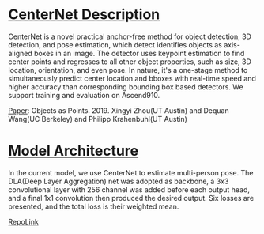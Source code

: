 # [CenterNet Description](https://gitee.com/mindspore/models/blob/r1.6/research/cv/centernet/README.md#contents)

CenterNet is a novel practical anchor-free method for object detection, 3D detection, and pose estimation, which detect identifies objects as axis-aligned boxes in an image. The detector uses keypoint estimation to find center points and regresses to all other object properties, such as size, 3D location, orientation, and even pose. In nature, it's a one-stage method to simultaneously predict center location and bboxes with real-time speed and higher accuracy than corresponding bounding box based detectors. We support training and evaluation on Ascend910.

[Paper](https://gitee.com/link?target=https%3A%2F%2Farxiv.org%2Fpdf%2F1904.07850.pdf): Objects as Points. 2019. Xingyi Zhou(UT Austin) and Dequan Wang(UC Berkeley) and Philipp Krahenbuhl(UT Austin)

# [Model Architecture](https://gitee.com/mindspore/models/blob/r1.6/research/cv/centernet/README.md#contents)

In the current model, we use CenterNet to estimate multi-person pose. The DLA(Deep Layer Aggregation) net was adopted as backbone, a 3x3 convolutional layer with 256 channel was added before each output head, and a final 1x1 convolution then produced the desired output. Six losses are presented, and the total loss is their weighted mean.

[RepoLink](https://gitee.com/mindspore/models/tree/r1.6/research/cv/centernet)